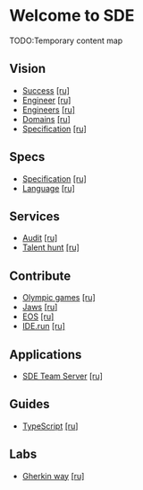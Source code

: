 # Welcome to SDE

TODO:Temporary content map

## Vision
* [Success](/vision/success) [[ru]](/ru/vision/success)
* [Engineer](/vision/engineer) [[ru]](/ru/vision/engineer)
* [Engineers](/vision/engineers) [[ru]](/ru/vision/engineers)
* [Domains](/vision/domains) [[ru]](/ru/vision/domains)
* [Specification](/vision/specification) [[ru]](/ru/vision/specification)

## Specs
* [Specification](/specs) [[ru]](/ru/specs)
* [Language](/specs/language) [[ru]](/ru/specs/language)

## Services
* [Audit](/services/audit) [[ru]](/ru/services/audit)
* [Talent hunt](/services/talent-hunt) [[ru]](/ru/services/talent-hunt)

## Contribute
* [Olympic games](/contribute/olympic-games) [[ru]](/ru/contribute/olympic-games)
* [Jaws](/contribute/jaws) [[ru]](/ru/contribute/jaws)
* [EOS](/contribute/eos) [[ru]](/ru/contribute/eos)
* [IDE.run](/contribute/ide) [[ru]](/ru/contribute/ide)

## Applications
* [SDE Team Server](/apps/team-server) [[ru]](/ru/apps/team-server)

## Guides
* [TypeScript](/guide/typescript) [[ru]](/ru/guide/typescript)

## Labs
* [Gherkin way](/labs/gherkin-way) [[ru]](/ru/labs/gherkin-way)
